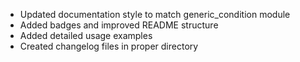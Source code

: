 - Updated documentation style to match generic_condition module
- Added badges and improved README structure
- Added detailed usage examples
- Created changelog files in proper directory
